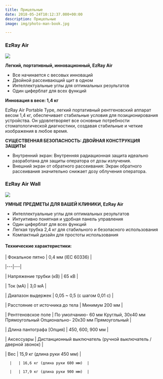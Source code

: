 ```yaml
---
title: Прицельные
date: 2018-05-24T10:12:37.000+00:00
description: Прицельные
image: img/photo-man-book.jpg

---
```

### EzRay Air

![](/uploads/1-3.jpg)

**Легкий, портативный, инновационный, EzRay Air**

* Все начинается с весовых инноваций
* Двойной рассеивающий щит в одном
* Интеллектуальные углы для оптимальных результатов
* Один циферблат для всех функций

**Инновация в весе: 1,4 кг**

EzRay Air Portable Type, легкий портативный рентгеновский аппарат весом 1,4 кг, обеспечивает стабильные условия для позиционирования устройства. Он удовлетворяет все основные потребности стоматологической диагностики, создавая стабильные и четкие изображения в любое время.

**СУЩЕСТВЕННАЯ БЕЗОПАСНОСТЬ: ДВОЙНАЯ КОНСТРУКЦИЯ ЗАЩИТЫ**

* Внутренний экран: Внутренняя радиационная защита идеально разработана для защиты оператора от дозы излучения.
* Внешний экран от обратного рассеивания: Экран обратного рассеивания значительно снижает дозу облучения оператора.

### EzRay Air Wall

![](/uploads/360x360.crop.jpg)

**УМНЫЕ ПРЕДМЕТЫ ДЛЯ ВАШЕЙ КЛИНИКИ, EzRay Air**

* Интеллектуальные углы для оптимальных результатов
* Интуитивно понятная и удобная панель управления
* Один циферблат для всех функций
* Легкая трубка 2,4 кг для стабильного и безопасного использования
* Компактный дизайн для простоты использования

#### Технические характеристики:

| Фокальное пятно  | 0,4 мм (IEC 60336)  |

|---|---|

| Напряжение трубки (кВ)  | 65 кВ  |

| Ток (мА)  | 3,0 мА  |

| Диапазон выдержек  | 0,05 \~ 0,5 (с шагом 0,01 с)  |

| Расстояние от источника до тела  | Минимум 200 мм  |

| Рентгеновское поле  | По умолчанию- 60 мм Круглый, 30x40 мм Прямоугольный Опционально- 20x30 мм Прямоугольный  |

| Длина пантографа \[Опция\]  | 450, 600, 900 мм  |

| Аксессуары  | Дистанционный выключатель (ручной выключатель / дверной звонок)  |

| Вес  | 15,9 кг (длина руки 450 мм)  |

      |   | 16,6 кг (длина руки 600 мм)  |

      |   | 17,9 кг (длина руки 900 мм)  |